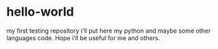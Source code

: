 # hello-world
my first testing repository 
i'll put here my python and maybe some other languages code.
Hope i'll be useful for me and others.
